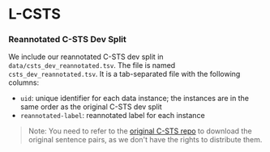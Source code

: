 # L-CSTS

### Reannotated C-STS Dev Split
We include our reannotated C-STS dev split in `data/csts_dev_reannotated.tsv`. 
The file is named `csts_dev_reannotated.tsv`. It is a tab-separated file with the following columns:
- `uid`: unique identifier for each data instance; the instances are in the same order as the original C-STS dev split
- `reannotated-label`: reannotated label for each instance
> Note: You need to refer to the [original C-STS repo](https://github.com/princeton-nlp/c-sts) to download the original sentence pairs, as we don't have the rights to distribute them.